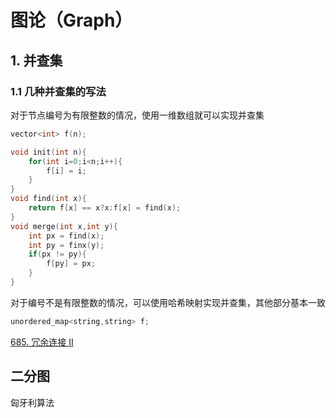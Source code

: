 # 图论（Graph）

## 1. 并查集

### 1.1 几种并查集的写法

对于节点编号为有限整数的情况，使用一维数组就可以实现并查集

```c
vector<int> f(n);

void init(int n){
    for(int i=0;i<n;i++){
        f[i] = i;
    }
}
void find(int x){
    return f[x] == x?x:f[x] = find(x);
}
void merge(int x,int y){
    int px = find(x);
    int py = finx(y);
    if(px != py){
        f[py] = px;
    }
}
```

对于编号不是有限整数的情况，可以使用哈希映射实现并查集，其他部分基本一致

```c++
unordered_map<string,string> f;
```



[685. 冗余连接 II](https://leetcode-cn.com/problems/redundant-connection-ii/)





## 二分图



匈牙利算法

